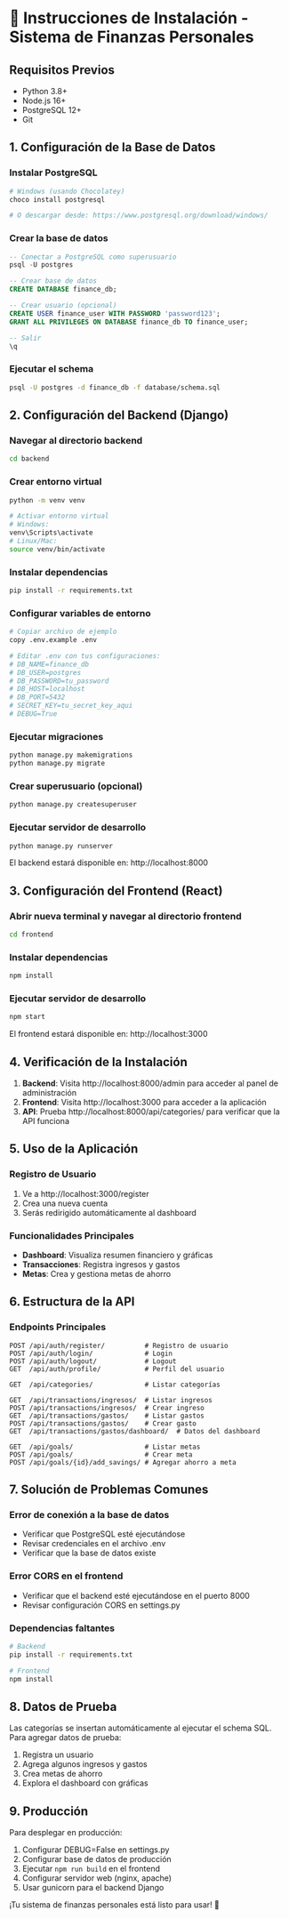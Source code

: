 # 🚀 Instrucciones de Instalación - Sistema de Finanzas Personales

## Requisitos Previos

- Python 3.8+
- Node.js 16+
- PostgreSQL 12+
- Git

## 1. Configuración de la Base de Datos

### Instalar PostgreSQL
```bash
# Windows (usando Chocolatey)
choco install postgresql

# O descargar desde: https://www.postgresql.org/download/windows/
```

### Crear la base de datos
```sql
-- Conectar a PostgreSQL como superusuario
psql -U postgres

-- Crear base de datos
CREATE DATABASE finance_db;

-- Crear usuario (opcional)
CREATE USER finance_user WITH PASSWORD 'password123';
GRANT ALL PRIVILEGES ON DATABASE finance_db TO finance_user;

-- Salir
\q
```

### Ejecutar el schema
```bash
psql -U postgres -d finance_db -f database/schema.sql
```

## 2. Configuración del Backend (Django)

### Navegar al directorio backend
```bash
cd backend
```

### Crear entorno virtual
```bash
python -m venv venv

# Activar entorno virtual
# Windows:
venv\Scripts\activate
# Linux/Mac:
source venv/bin/activate
```

### Instalar dependencias
```bash
pip install -r requirements.txt
```

### Configurar variables de entorno
```bash
# Copiar archivo de ejemplo
copy .env.example .env

# Editar .env con tus configuraciones:
# DB_NAME=finance_db
# DB_USER=postgres
# DB_PASSWORD=tu_password
# DB_HOST=localhost
# DB_PORT=5432
# SECRET_KEY=tu_secret_key_aqui
# DEBUG=True
```

### Ejecutar migraciones
```bash
python manage.py makemigrations
python manage.py migrate
```

### Crear superusuario (opcional)
```bash
python manage.py createsuperuser
```

### Ejecutar servidor de desarrollo
```bash
python manage.py runserver
```

El backend estará disponible en: http://localhost:8000

## 3. Configuración del Frontend (React)

### Abrir nueva terminal y navegar al directorio frontend
```bash
cd frontend
```

### Instalar dependencias
```bash
npm install
```

### Ejecutar servidor de desarrollo
```bash
npm start
```

El frontend estará disponible en: http://localhost:3000

## 4. Verificación de la Instalación

1. **Backend**: Visita http://localhost:8000/admin para acceder al panel de administración
2. **Frontend**: Visita http://localhost:3000 para acceder a la aplicación
3. **API**: Prueba http://localhost:8000/api/categories/ para verificar que la API funciona

## 5. Uso de la Aplicación

### Registro de Usuario
1. Ve a http://localhost:3000/register
2. Crea una nueva cuenta
3. Serás redirigido automáticamente al dashboard

### Funcionalidades Principales
- **Dashboard**: Visualiza resumen financiero y gráficas
- **Transacciones**: Registra ingresos y gastos
- **Metas**: Crea y gestiona metas de ahorro

## 6. Estructura de la API

### Endpoints Principales
```
POST /api/auth/register/          # Registro de usuario
POST /api/auth/login/             # Login
POST /api/auth/logout/            # Logout
GET  /api/auth/profile/           # Perfil del usuario

GET  /api/categories/             # Listar categorías

GET  /api/transactions/ingresos/  # Listar ingresos
POST /api/transactions/ingresos/  # Crear ingreso
GET  /api/transactions/gastos/    # Listar gastos
POST /api/transactions/gastos/    # Crear gasto
GET  /api/transactions/gastos/dashboard/  # Datos del dashboard

GET  /api/goals/                  # Listar metas
POST /api/goals/                  # Crear meta
POST /api/goals/{id}/add_savings/ # Agregar ahorro a meta
```

## 7. Solución de Problemas Comunes

### Error de conexión a la base de datos
- Verificar que PostgreSQL esté ejecutándose
- Revisar credenciales en el archivo .env
- Verificar que la base de datos existe

### Error CORS en el frontend
- Verificar que el backend esté ejecutándose en el puerto 8000
- Revisar configuración CORS en settings.py

### Dependencias faltantes
```bash
# Backend
pip install -r requirements.txt

# Frontend
npm install
```

## 8. Datos de Prueba

Las categorías se insertan automáticamente al ejecutar el schema SQL. Para agregar datos de prueba:

1. Registra un usuario
2. Agrega algunos ingresos y gastos
3. Crea metas de ahorro
4. Explora el dashboard con gráficas

## 9. Producción

Para desplegar en producción:

1. Configurar DEBUG=False en settings.py
2. Configurar base de datos de producción
3. Ejecutar `npm run build` en el frontend
4. Configurar servidor web (nginx, apache)
5. Usar gunicorn para el backend Django

¡Tu sistema de finanzas personales está listo para usar! 🎉